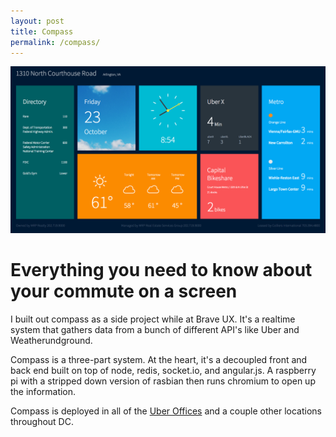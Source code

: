 ```yaml
---
layout: post
title: Compass
permalink: /compass/
---
```


<img src="/assets/work/compass.png">


# Everything you need to know about your commute on a screen

I built out compass as a side project while at Brave UX. It's a realtime system that gathers data from a bunch of different API's like Uber and Weatherundground.

Compass is a three-part system. At the heart, it's a decoupled front and back end built on top of node, redis, socket.io, and angular.js. A raspberry pi with a stripped down version of rasbian then runs chromium to open up the information.

Compass is deployed in all of the [Uber Offices](http://uberoffices.com) and a couple other locations throughout DC.
